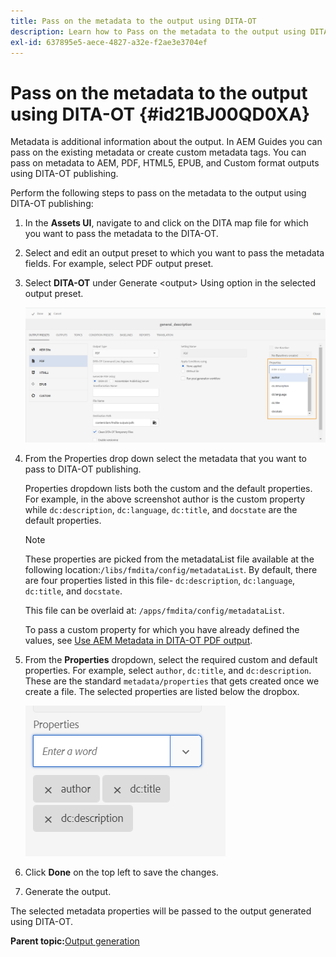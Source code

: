 ```yaml
---
title: Pass on the metadata to the output using DITA-OT
description: Learn how to Pass on the metadata to the output using DITA-OT
exl-id: 637895e5-aece-4827-a32e-f2ae3e3704ef
---
```

# Pass on the metadata to the output using DITA-OT {#id21BJ00QD0XA}

Metadata is additional information about the output. In AEM Guides you can pass on the existing metadata or create custom metadata tags. You can pass on metadata to AEM, PDF, HTML5, EPUB, and Custom format outputs using DITA-OT publishing.

Perform the following steps to pass on the metadata to the output using DITA-OT publishing:

1.  In the **Assets UI**, navigate to and click on the DITA map file for which you want to pass the metadata to the DITA-OT.
1.  Select and edit an output preset to which you want to pass the metadata fields. For example, select PDF output preset.
1.  Select **DITA-OT** under Generate <output\> Using option in the selected output preset.

    ![](images/custom-meta-data-output-preset.png)

1.  From the Properties drop down select the metadata that you want to pass to DITA-OT publishing.

    Properties dropdown lists both the custom and the default properties. For example, in the above screenshot author is the custom property while `dc:description`, `dc:language`, `dc:title`, and `docstate` are the default properties.

    >[!NOTE]
    >
    > These properties are picked from the metadataList file available at the following location:`/libs/fmdita/config/metadataList`. By default, there are four properties listed in this file- `dc:description`, `dc:language`, `dc:title`, and `docstate`.

    This file can be overlaid at: `/apps/fmdita/config/metadataList`.

    To pass a custom property for which you have already defined the values, see [Use AEM Metadata in DITA-OT PDF output](https://experienceleaguecommunities.adobe.com/t5/xml-documentation-discussions/use-aem-metadata-in-dita-ot-pdf-output/td-p/411880).

1.  From the **Properties** dropdown, select the required custom and default properties. For example, select `author`, `dc:title`, and `dc:description`. These are the standard `metadata/properties` that gets created once we create a file. The selected properties are listed below the dropbox.

    ![](images/selected-metadata-properties.png)

1.  Click **Done** on the top left to save the changes.
1.  Generate the output.

The selected metadata properties will be passed to the output generated using DITA-OT.

**Parent topic:**[Output generation](generate-output.md)
